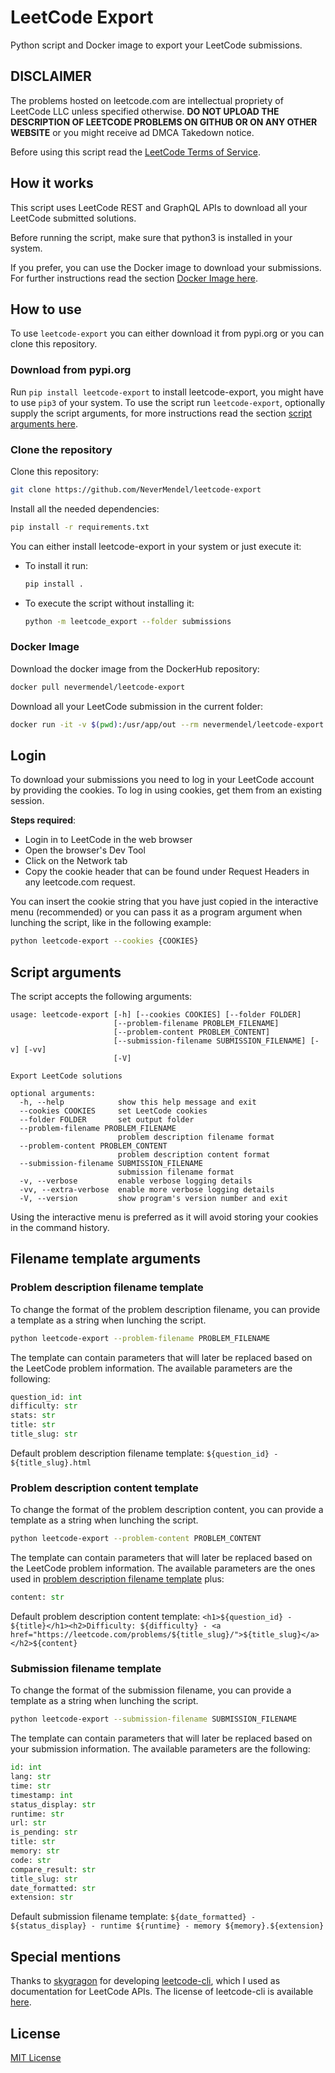 # LeetCode Export

Python script and Docker image to export your LeetCode submissions.

## DISCLAIMER

The problems hosted on leetcode.com are intellectual propriety of LeetCode LLC unless specified otherwise. **DO NOT
UPLOAD THE DESCRIPTION OF LEETCODE PROBLEMS ON GITHUB OR ON ANY OTHER WEBSITE** or you might receive ad DMCA Takedown
notice.

Before using this script read the [LeetCode Terms of Service](https://leetcode.com/terms/).

## How it works

This script uses LeetCode REST and GraphQL APIs to download all your LeetCode submitted solutions.

Before running the script, make sure that python3 is installed in your system.

If you prefer, you can use the Docker image to download your submissions. For further instructions read the
section [Docker Image here](#docker-image).

## How to use

To use `leetcode-export` you can either download it from pypi.org or you can clone this repository.

### Download from pypi.org

Run `pip install leetcode-export` to install leetcode-export, you might have to use `pip3` of your system. To use the
script run `leetcode-export`, optionally supply the script arguments, for more instructions read the
section [script arguments here](#script-arguments).

### Clone the repository

Clone this repository:

```bash
git clone https://github.com/NeverMendel/leetcode-export
```

Install all the needed dependencies:

```bash
pip install -r requirements.txt
```

You can either install leetcode-export in your system or just execute it:

- To install it run:
    ```bash
    pip install .
    ```

- To execute the script without installing it:
    ```bash
    python -m leetcode_export --folder submissions
    ```

### Docker Image

Download the docker image from the DockerHub repository:

```bash
docker pull nevermendel/leetcode-export
```

Download all your LeetCode submission in the current folder:

```bash
docker run -it -v $(pwd):/usr/app/out --rm nevermendel/leetcode-export
```

## Login

To download your submissions you need to log in your LeetCode account by providing the cookies. To log in using cookies,
get them from an existing session.

**Steps required**:

- Login in to LeetCode in the web browser
- Open the browser's Dev Tool
- Click on the Network tab
- Copy the cookie header that can be found under Request Headers in any leetcode.com request.

You can insert the cookie string that you have just copied in the interactive menu (recommended) or you can pass it as a
program argument when lunching the script, like in the following example:

```bash
python leetcode-export --cookies {COOKIES}
```

## Script arguments

The script accepts the following arguments:

```
usage: leetcode-export [-h] [--cookies COOKIES] [--folder FOLDER]
                       [--problem-filename PROBLEM_FILENAME]
                       [--problem-content PROBLEM_CONTENT]
                       [--submission-filename SUBMISSION_FILENAME] [-v] [-vv]
                       [-V]

Export LeetCode solutions

optional arguments:
  -h, --help            show this help message and exit
  --cookies COOKIES     set LeetCode cookies
  --folder FOLDER       set output folder
  --problem-filename PROBLEM_FILENAME
                        problem description filename format
  --problem-content PROBLEM_CONTENT
                        problem description content format
  --submission-filename SUBMISSION_FILENAME
                        submission filename format
  -v, --verbose         enable verbose logging details
  -vv, --extra-verbose  enable more verbose logging details
  -V, --version         show program's version number and exit
```

Using the interactive menu is preferred as it will avoid storing your cookies in the command history.

## Filename template arguments

### Problem description filename template

To change the format of the problem description filename, you can provide a template as a string when lunching the
script.

```bash
python leetcode-export --problem-filename PROBLEM_FILENAME
```

The template can contain parameters that will later be replaced based on the LeetCode problem information. The available
parameters are the following:

```python
question_id: int
difficulty: str
stats: str
title: str
title_slug: str
```

Default problem description filename template: `${question_id} - ${title_slug}.html`

### Problem description content template

To change the format of the problem description content, you can provide a template as a string when lunching the
script.

```bash
python leetcode-export --problem-content PROBLEM_CONTENT
```

The template can contain parameters that will later be replaced based on the LeetCode problem information. The available
parameters are the ones used in [problem description filename template](#problem-description-filename-template) plus:

```python
content: str
```

Default problem description content
template: `<h1>${question_id} - ${title}</h1><h2>Difficulty: ${difficulty} - <a href="https://leetcode.com/problems/${title_slug}/">${title_slug}</a></h2>${content}`

### Submission filename template

To change the format of the submission filename, you can provide a template as a string when lunching the script.

```bash
python leetcode-export --submission-filename SUBMISSION_FILENAME
```

The template can contain parameters that will later be replaced based on your submission information. The available
parameters are the following:

```python
id: int
lang: str
time: str
timestamp: int
status_display: str
runtime: str
url: str
is_pending: str
title: str
memory: str
code: str
compare_result: str
title_slug: str
date_formatted: str
extension: str
```

Default submission filename
template: `${date_formatted} - ${status_display} - runtime ${runtime} - memory ${memory}.${extension}`

## Special mentions

Thanks to [skygragon](https://github.com/skygragon) for
developing [leetcode-cli](https://github.com/skygragon/leetcode-cli), which I used as documentation for LeetCode APIs.
The license of leetcode-cli is available [here](https://github.com/skygragon/leetcode-cli/blob/master/LICENSE).

## License

[MIT License](LICENSE)